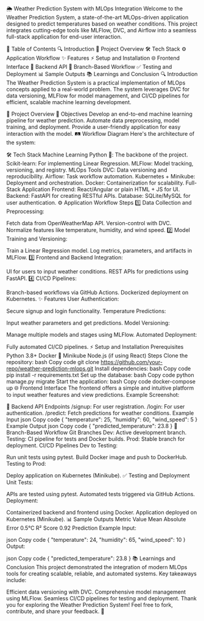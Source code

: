 🌦️ Weather Prediction System with MLOps Integration
Welcome to the Weather Prediction System, a state-of-the-art MLOps-driven application designed to predict temperatures based on weather conditions. This project integrates cutting-edge tools like MLFlow, DVC, and Airflow into a seamless full-stack application for end-user interaction.

📜 Table of Contents
🔍 Introduction
🧭 Project Overview
🛠️ Tech Stack
⚙️ Application Workflow
✨ Features
⚡ Setup and Installation
🌐 Frontend Interface
🔗 Backend API
🌳 Branch-Based Workflow
✅ Testing and Deployment
📊 Sample Outputs
📚 Learnings and Conclusion
🔍 Introduction
The Weather Prediction System is a practical implementation of MLOps concepts applied to a real-world problem. The system leverages DVC for data versioning, MLFlow for model management, and CI/CD pipelines for efficient, scalable machine learning development.

🧭 Project Overview
🎯 Objectives
Develop an end-to-end machine learning pipeline for weather prediction.
Automate data preprocessing, model training, and deployment.
Provide a user-friendly application for easy interaction with the model.
🛤️ Workflow Diagram
Here's the architecture of the system:

🛠️ Tech Stack
Machine Learning
Python 🐍: The backbone of the project.
Scikit-learn: For implementing Linear Regression.
MLFlow: Model tracking, versioning, and registry.
MLOps Tools
DVC: Data versioning and reproducibility.
Airflow: Task workflow automation.
Kubernetes + Minikube: Deployment and orchestration.
Docker: Containerization for scalability.
Full-Stack Application
Frontend: React/Angular or plain HTML + JS for UI.
Backend: FastAPI for creating RESTful APIs.
Database: SQLite/MySQL for user authentication.
⚙️ Application Workflow
Steps
1️⃣ Data Collection and Preprocessing:

Fetch data from OpenWeatherMap API.
Version-control with DVC.
Normalize features like temperature, humidity, and wind speed.
2️⃣ Model Training and Versioning:

Train a Linear Regression model.
Log metrics, parameters, and artifacts in MLFlow.
3️⃣ Frontend and Backend Integration:

UI for users to input weather conditions.
REST APIs for predictions using FastAPI.
4️⃣ CI/CD Pipelines:

Branch-based workflows via GitHub Actions.
Dockerized deployment on Kubernetes.
✨ Features
User Authentication:

Secure signup and login functionality.
Temperature Predictions:

Input weather parameters and get predictions.
Model Versioning:

Manage multiple models and stages using MLFlow.
Automated Deployment:

Fully automated CI/CD pipelines.
⚡ Setup and Installation
Prerequisites
Python 3.8+
Docker 🐳
Minikube
Node.js (if using React)
Steps
Clone the repository:
bash
Copy code
git clone https://github.com/your-repo/weather-prediction-mlops.git
Install dependencies:
bash
Copy code
pip install -r requirements.txt
Set up the database:
bash
Copy code
python manage.py migrate
Start the application:
bash
Copy code
docker-compose up
🌐 Frontend Interface
The frontend offers a simple and intuitive platform to input weather features and view predictions.
Example Screenshot:

🔗 Backend API
Endpoints
/signup: For user registration.
/login: For user authentication.
/predict: Fetch predictions for weather conditions.
Example Input
json
Copy code
{
  "temperature": 25,
  "humidity": 60,
  "wind_speed": 5
}
Example Output
json
Copy code
{
  "predicted_temperature": 23.8
}
🌳 Branch-Based Workflow
Git Branches
Dev: Active development branch.
Testing: CI pipeline for tests and Docker builds.
Prod: Stable branch for deployment.
CI/CD Pipelines
Dev to Testing:

Run unit tests using pytest.
Build Docker image and push to DockerHub.
Testing to Prod:

Deploy application on Kubernetes (Minikube).
✅ Testing and Deployment
Unit Tests:

APIs are tested using pytest.
Automated tests triggered via GitHub Actions.
Deployment:

Containerized backend and frontend using Docker.
Application deployed on Kubernetes (Minikube).
📊 Sample Outputs
Metric	Value
Mean Absolute Error	0.5°C
R² Score	0.92
Prediction Example
Input:

json
Copy code
{
  "temperature": 24,
  "humidity": 65,
  "wind_speed": 10
}
Output:

json
Copy code
{
  "predicted_temperature": 23.8
}
📚 Learnings and Conclusion
This project demonstrated the integration of modern MLOps tools for creating scalable, reliable, and automated systems. Key takeaways include:

Efficient data versioning with DVC.
Comprehensive model management using MLFlow.
Seamless CI/CD pipelines for testing and deployment.
Thank you for exploring the Weather Prediction System!
Feel free to fork, contribute, and share your feedback. 🚀
